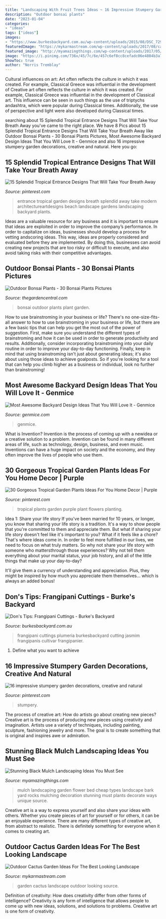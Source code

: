```yaml
---
title: "Landscaping With Fruit Trees Ideas ~ 16 Impressive Stumpery Garden Decorations, Creative And Natural"
description: "Outdoor bonsai plants"
date: "2023-01-04"
categories:
- "ideas"
tags: ["ideas"]
images:
- "https://www.burkesbackyard.com.au/wp-content/uploads/2015/08/DSC_7291-STEP-BY-STEP-GROWING-FRANGIPANI-FROM-CUTTING.jpg"
featuredImage: "https://mykarmastream.com/wp-content/uploads/2017/08/cactus-garden-3.jpg"
featured_image: "http://myamazingthings.com/wp-content/uploads/2017/05/innovative-landscaping-mulch-ideas-two-mulch-landscaping-types-design-ideas-amp-decors.jpg"
image: "https://i.pinimg.com/736x/45/7c/6e/457c6ef8cc8cefadc06e4804b3a7b1fd.jpg"
ShowToc: true
author: "Norris Tremblay"
---
```



Cultural influences on art: Art often reflects the culture in which it was created. For example, Classical Greece was influential in the development of
Creative art often reflects the culture in which it was created. For example, Classical Greece was influential in the development of Classical art. This influence can be seen in such things as the use of triptychs andashtra, which were popular during Classical times. Additionally, the use of perspective and light were also developed during Classical times.

	

		
searching about 15 Splendid Tropical Entrance Designs That Will Take Your Breath Away you've came to the right place. We have 8 Pics about 15 Splendid Tropical Entrance Designs That Will Take Your Breath Away like Outdoor Bonsai Plants - 30 Bonsai Plants Pictures, Most Awesome Backyard Design Ideas That You Will Love It - Genmice and also 16 impressive stumpery garden decorations, creative and natural. Here you go:
		
    
## 15 Splendid Tropical Entrance Designs That Will Take Your Breath Away

<img loading=lazy src="https://i.pinimg.com/736x/6d/fe/aa/6dfeaa4e02fd9432b407aa9178da174c.jpg" onerror="this.onerror=null;this.src='https://tse2.mm.bing.net/th?id=OIP.gOdjSZG1kC0Fwptk1l7a0AHaLH&amp;pid=15.1';" alt="15 Splendid Tropical Entrance Designs That Will Take Your Breath Away">

_Source: pinterest.com_

>entrance tropical garden designs breath splendid away take modern architectureartdesigns beach landscape gardens landscaping backyard plants. 

	

Ideas are a valuable resource for any business and it is important to ensure that ideas are exploited in order to improve the company’s performance. In order to capitalize on ideas, businesses should develop a process for vetting andscoring ideas. This way, ideas are properly considered and evaluated before they are implemented. By doing this, businesses can avoid creating new projects that are too risky or difficult to execute, and also avoid taking risks with their competitive advantages.

    
## Outdoor Bonsai Plants - 30 Bonsai Plants Pictures

<img loading=lazy src="http://thegardencentral.com/wp-content/uploads/2010/10/30-Awe-Inspiring-Outdoor-Bonsai-Plants.jpg" onerror="this.onerror=null;this.src='https://tse1.mm.bing.net/th?id=OIP.GjanJxMGGSlZ-4XNKg1GowHaE8&amp;pid=15.1';" alt="Outdoor Bonsai Plants - 30 Bonsai Plants Pictures">

_Source: thegardencentral.com_

>bonsai outdoor plants plant garden. 

	

How to use brainstroming in your business or life?
There's no one-size-fits-all answer to how to use brainstroming in your business or life, but there are a few basic tips that can help you get the most out of the power of suggestion. First, make sure you understand the different types of brainstroming and how it can be used in order to generate productivity and results. Additionally, consider incorporating brainstroming into your daily routine in order to improve your day-to-day functioning. Finally, keep in mind that using brainstroming isn't just about generating ideas; it's also about using those ideas to achieve goalposts. So if you're looking for a tool that can help you climb higher as a business or individual, look no further than brainstroming!

    
## Most Awesome Backyard Design Ideas That You Will Love It - Genmice

<img loading=lazy src="https://genmice.com/design-ideas/Most-Awesome-Backyard-Design-Ideas-That-You-Will-Love-It/491.jpeg" onerror="this.onerror=null;this.src='https://tse1.mm.bing.net/th?id=OIP.A0zz2OFwwGchZCw6AsKIDwHaK9&amp;pid=15.1';" alt="Most Awesome Backyard Design Ideas That You Will Love It - Genmice">

_Source: genmice.com_

>genmice. 

	

What is Invention?
Invention is the process of coming up with a newidea or a creative solution to a problem. Invention can be found in many different areas of life, such as technology, design, business, and even music. Inventions can have a huge impact on society and the economy, and they often improve the lives of people who use them.

    
## 30 Gorgeous Tropical Garden Plants Ideas For You Home Decor | Purple

<img loading=lazy src="https://i.pinimg.com/736x/45/7c/6e/457c6ef8cc8cefadc06e4804b3a7b1fd.jpg" onerror="this.onerror=null;this.src='https://tse2.mm.bing.net/th?id=OIP.jaFmf8v0xr0hQQWB1DS-wAHaJ6&amp;pid=15.1';" alt="30 Gorgeous Tropical Garden Plants Ideas For You Home Decor | Purple">

_Source: pinterest.com_

>tropical plants garden purple plant flowers planting. 

	

Idea 1: Share your life story
If you've been married for 10 years, or longer, you know that sharing your life story is a tradition. It's a way to show people that you're committed to them and appreciate them. But what if sharing your life story doesn't feel like it's important to you? What if it feels like a chore?
That's where ideas come in. In order to feel more fulfilled in our lives, we need to focus on what truly matters. So why not share your life story with someone who mattersthrough those experiences? Why not tell them everything about your marital status, your job history, and all of the little things that make up your day-to-day?

It'll give them a currency of understanding and appreciation. Plus, they might be inspired by how much you appreciate them themselves... which is always an added bonus!

    
## Don&#039;s Tips: Frangipani Cuttings - Burke&#039;s Backyard

<img loading=lazy src="https://www.burkesbackyard.com.au/wp-content/uploads/2015/08/DSC_7291-STEP-BY-STEP-GROWING-FRANGIPANI-FROM-CUTTING.jpg" onerror="this.onerror=null;this.src='https://tse3.mm.bing.net/th?id=OIP.ohaBjthtGoMbwHsUkRL2-gHaLJ&amp;pid=15.1';" alt="Don&#039;s Tips: Frangipani Cuttings - Burke&#039;s Backyard">

_Source: burkesbackyard.com.au_

>frangipani cuttings plumeria burkesbackyard cutting jasmim frangipanis cultivar frangipanier. 

	

1. Define what you want to achieve 

    
## 16 Impressive Stumpery Garden Decorations, Creative And Natural

<img loading=lazy src="https://i.pinimg.com/736x/95/57/7c/95577c9e46a9585bca5cc4013f13943e.jpg" onerror="this.onerror=null;this.src='https://tse3.mm.bing.net/th?id=OIP.Ov3-Rip0hXFWg8rjvpOwYgHaKb&amp;pid=15.1';" alt="16 impressive stumpery garden decorations, creative and natural">

_Source: pinterest.com_

>stumpery. 

	

The process of creative art: How do artists go about creating new pieces?
Creative art is the process of producing new pieces using creativity and imagination. Artists use a variety of techniques, including painting, sculpture, fashioning jewelry and more. The goal is to create something that is original and inspires awe or admiration.

    
## Stunning Black Mulch Landscaping Ideas You Must See

<img loading=lazy src="http://myamazingthings.com/wp-content/uploads/2017/05/innovative-landscaping-mulch-ideas-two-mulch-landscaping-types-design-ideas-amp-decors.jpg" onerror="this.onerror=null;this.src='https://tse4.mm.bing.net/th?id=OIP.MAKm19OfrsWGI5dBfgiCiQHaGj&amp;pid=15.1';" alt="Stunning Black Mulch Landscaping Ideas You Must See">

_Source: myamazingthings.com_

>mulch landscaping garden flower bed cheap types landscape bark yard rocks mulching decoration stunning must plants decorate ways unique source. 

	

Creative art is a way to express yourself and also share your ideas with others. Whether you create pieces of art for yourself or for others, it can be an enjoyable experience. There are many different types of creative art, from abstract to realistic. There is definitely something for everyone when it comes to creating art.

    
## Outdoor Cactus Garden Ideas For The Best Looking Landscape

<img loading=lazy src="https://mykarmastream.com/wp-content/uploads/2017/08/cactus-garden-3.jpg" onerror="this.onerror=null;this.src='https://tse1.mm.bing.net/th?id=OIP.7bfTfsnWBk-McYU04PVy5QHaJ4&amp;pid=15.1';" alt="Outdoor Cactus Garden Ideas For The Best Looking Landscape">

_Source: mykarmastream.com_

>garden cactus landscape outdoor looking source. 

	

Definition of creativity: How does creativity differ from other forms of intelligence?
Creativity is any form of intelligence that allows people to come up with new ideas, solutions, and solutions to problems. Creative art is one form of creativity.

